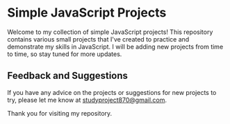# Simple JavaScript Projects

Welcome to my collection of simple JavaScript projects! This repository contains various small projects that I've created to practice and demonstrate my skills in JavaScript. I will be adding new projects from time to time, so stay tuned for more updates.


## Feedback and Suggestions
If you have any advice on the projects or suggestions for new projects to try, please let me know at [studyproject870@gmail.com](mailto:studyproject870@gmail.com).

Thank you for visiting my repository.
